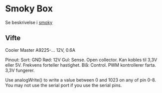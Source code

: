 # Smoky Box

Se beskrivelse i [smoky](https://github.com/ottopaulsen/smoky)

## Vifte

Cooler Master A9225-...
12V, 0.6A

Pinout:
Sort: GND
Rød: 12V
Gul: Sense. Open collector. Kan kobles til 3,3V eller 5V. Frekvens forteller hastighet.
Blå: Control. PWM kontrollerer farta. 3,3V fungerer.

Use analogWrite() to write a value between 0 and 1023 on any of pin 0-8. You may not use the serial port if you use the serial pins.
